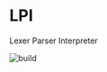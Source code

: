 # LPI
Lexer Parser Interpreter

![build](https://github.com/kingdiesel/LPI/actions/workflows/MSBuild/badge.svg)
